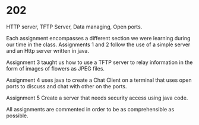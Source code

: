 # 202
HTTP server, TFTP Server, Data managing, Open ports.

Each assignment encompasses a different section we were learning during our time in the class. Assignments 1 and 2 follow the use of a simple server and an Http server
written in java.

Assignment 3 taught us how to use a TFTP server to relay information in the form of images of flowers as JPEG files.

Assignment 4 uses java to create a Chat Client on a terminal that uses open ports to discuss and chat with other on the ports.

Assignment 5 Create a server that needs security access using java code.

All assignments are commented in order to be as comprehensible as possible.
